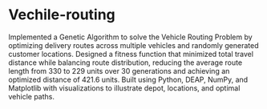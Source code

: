 # Vechile-routing
Implemented a Genetic Algorithm to solve the Vehicle Routing Problem by optimizing delivery routes across multiple vehicles and randomly generated customer locations. Designed a fitness function that minimized total travel distance while balancing route distribution, reducing the average route length from 330 to 229 units over 30 generations and achieving an optimized distance of 421.6 units. Built using Python, DEAP, NumPy, and Matplotlib with visualizations to illustrate depot, locations, and optimal vehicle paths.
